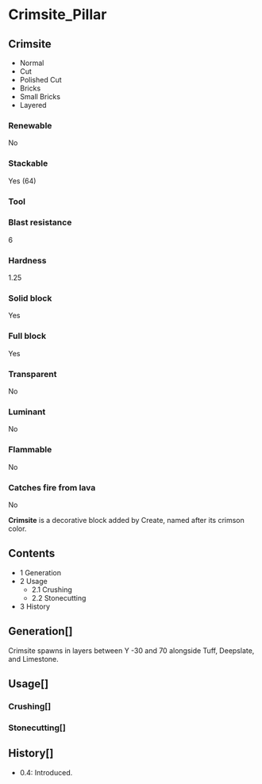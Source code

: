 # Crimsite_Pillar

## Crimsite

- Normal
- Cut
- Polished Cut
- Bricks
- Small Bricks
- Layered

### Renewable

No

### Stackable

Yes (64)

### Tool

### Blast resistance

6

### Hardness

1.25

### Solid block

Yes

### Full block

Yes

### Transparent

No

### Luminant

No

### Flammable

No

### Catches fire from lava

No

**Crimsite** is a decorative block added by Create, named after its crimson color.

## Contents

- 1 Generation
- 2 Usage
    - 2.1 Crushing
    - 2.2 Stonecutting
- 3 History

## Generation[]

Crimsite spawns in layers between Y -30 and 70 alongside Tuff, Deepslate, and Limestone.

## Usage[]

### Crushing[]

### Stonecutting[]

## History[]

- 0.4: Introduced.